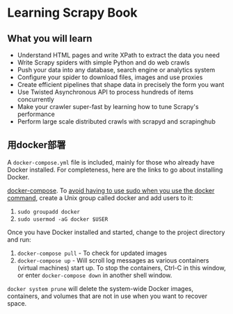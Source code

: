# Learning Scrapy Book


## What you will learn

- Understand HTML pages and write XPath to extract the data you need
- Write Scrapy spiders with simple Python and do web crawls
- Push your data into any database, search engine or analytics system
- Configure your spider to download files, images and use proxies
- Create efficient pipelines that shape data in precisely the form you want
- Use Twisted Asynchronous API to process hundreds of items concurrently
- Make your crawler super-fast by learning how to tune Scrapy's performance
- Perform large scale distributed crawls with scrapyd and scrapinghub

## 用docker部署

A `docker-compose.yml` file is included, mainly for those who already have Docker installed. For completeness, here are the links to go about installing Docker.

[docker-compose](https://docs.docker.com/compose/install/).
  To [avoid having to use sudo when you use the docker command](https://docs.docker.com/engine/installation/linux/linux-postinstall/),
create a Unix group called docker and add users to it:
  1. `sudo groupadd docker`
  2. `sudo usermod -aG docker $USER`

Once you have Docker installed and started, change to the project directory and run:

  1. `docker-compose pull` - To check for updated images
  2. `docker-compose up` - Will scroll log messages as various containers (virtual machines) start up. To stop the containers, Ctrl-C in this window, or enter `docker-compose down` in another shell window.

`docker system prune` will delete the system-wide Docker images, containers, and volumes that are not in use when you want to recover space.
